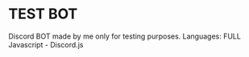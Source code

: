 # TEST BOT
Discord BOT made by me only for testing purposes. Languages: FULL Javascript - Discord.js
